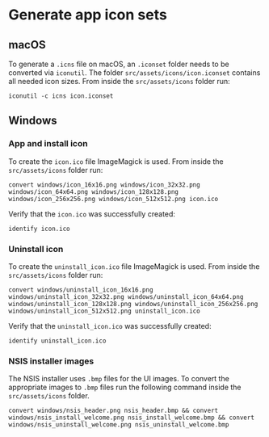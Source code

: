 # Generate app icon sets

## macOS

To generate a `.icns` file on macOS, an `.iconset` folder needs to be converted via `iconutil`. The
folder `src/assets/icons/icon.iconset` contains all needed icon sizes. From inside the `src/assets/icons` folder run:

```shell
iconutil -c icns icon.iconset
```

## Windows

### App and install icon

To create the `icon.ico` file ImageMagick is used. From inside the `src/assets/icons` folder run:

```shell
convert windows/icon_16x16.png windows/icon_32x32.png windows/icon_64x64.png windows/icon_128x128.png windows/icon_256x256.png windows/icon_512x512.png icon.ico
```

Verify that the `icon.ico` was successfully created:

```shell
identify icon.ico
```

### Uninstall icon

To create the `uninstall_icon.ico` file ImageMagick is used. From inside the `src/assets/icons` folder run:

```shell
convert windows/uninstall_icon_16x16.png windows/uninstall_icon_32x32.png windows/uninstall_icon_64x64.png windows/uninstall_icon_128x128.png windows/uninstall_icon_256x256.png windows/uninstall_icon_512x512.png uninstall_icon.ico
```

Verify that the `uninstall_icon.ico` was successfully created:

```shell
identify uninstall_icon.ico
```

### NSIS installer images

The NSIS installer uses `.bmp` files for the UI images. To convert the appropriate images to `.bmp` files run the following command inside the `src/assets/icons` folder.

```shell
convert windows/nsis_header.png nsis_header.bmp && convert windows/nsis_install_welcome.png nsis_install_welcome.bmp && convert windows/nsis_uninstall_welcome.png nsis_uninstall_welcome.bmp
```
